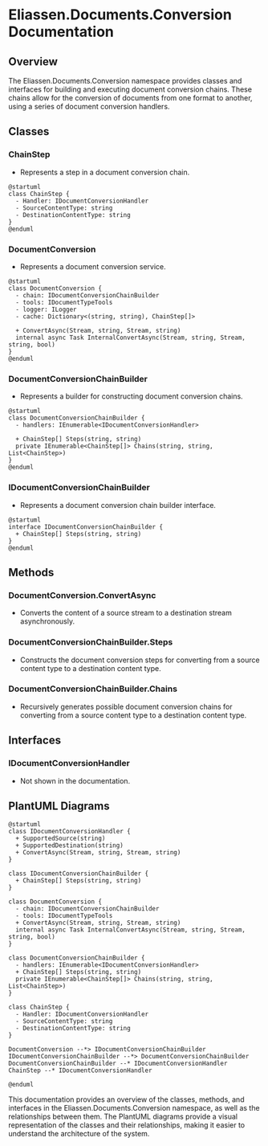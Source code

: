 # Eliassen.Documents.Conversion Documentation

## Overview

The Eliassen.Documents.Conversion namespace provides classes and interfaces for building and executing document conversion chains. These chains allow for the conversion of documents from one format to another, using a series of document conversion handlers.

## Classes

### ChainStep

* Represents a step in a document conversion chain.

```plantuml
@startuml
class ChainStep {
  - Handler: IDocumentConversionHandler
  - SourceContentType: string
  - DestinationContentType: string
}
@enduml
```

### DocumentConversion

* Represents a document conversion service.

```plantuml
@startuml
class DocumentConversion {
  - chain: IDocumentConversionChainBuilder
  - tools: IDocumentTypeTools
  - logger: ILogger
  - cache: Dictionary<(string, string), ChainStep[]>

  + ConvertAsync(Stream, string, Stream, string)
  internal async Task InternalConvertAsync(Stream, string, Stream, string, bool)
}
@enduml
```

### DocumentConversionChainBuilder

* Represents a builder for constructing document conversion chains.

```plantuml
@startuml
class DocumentConversionChainBuilder {
  - handlers: IEnumerable<IDocumentConversionHandler>

  + ChainStep[] Steps(string, string)
  private IEnumerable<ChainStep[]> Chains(string, string, List<ChainStep>)
}
@enduml
```

### IDocumentConversionChainBuilder

* Represents a document conversion chain builder interface.

```plantuml
@startuml
interface IDocumentConversionChainBuilder {
  + ChainStep[] Steps(string, string)
}
@enduml
```

## Methods

### DocumentConversion.ConvertAsync

* Converts the content of a source stream to a destination stream asynchronously.

### DocumentConversionChainBuilder.Steps

* Constructs the document conversion steps for converting from a source content type to a destination content type.

### DocumentConversionChainBuilder.Chains

* Recursively generates possible document conversion chains for converting from a source content type to a destination content type.

## Interfaces

### IDocumentConversionHandler

* Not shown in the documentation.

## PlantUML Diagrams

```plantuml
@startuml
class IDocumentConversionHandler {
  + SupportedSource(string)
  + SupportedDestination(string)
  + ConvertAsync(Stream, string, Stream, string)
}

class IDocumentConversionChainBuilder {
  + ChainStep[] Steps(string, string)
}

class DocumentConversion {
  - chain: IDocumentConversionChainBuilder
  - tools: IDocumentTypeTools
  + ConvertAsync(Stream, string, Stream, string)
  internal async Task InternalConvertAsync(Stream, string, Stream, string, bool)
}

class DocumentConversionChainBuilder {
  - handlers: IEnumerable<IDocumentConversionHandler>
  + ChainStep[] Steps(string, string)
  private IEnumerable<ChainStep[]> Chains(string, string, List<ChainStep>)
}

class ChainStep {
  - Handler: IDocumentConversionHandler
  - SourceContentType: string
  - DestinationContentType: string
}

DocumentConversion --*> IDocumentConversionChainBuilder
IDocumentConversionChainBuilder --*> DocumentConversionChainBuilder
DocumentConversionChainBuilder --* IDocumentConversionHandler
ChainStep --* IDocumentConversionHandler

@enduml
```

This documentation provides an overview of the classes, methods, and interfaces in the Eliassen.Documents.Conversion namespace, as well as the relationships between them. The PlantUML diagrams provide a visual representation of the classes and their relationships, making it easier to understand the architecture of the system.